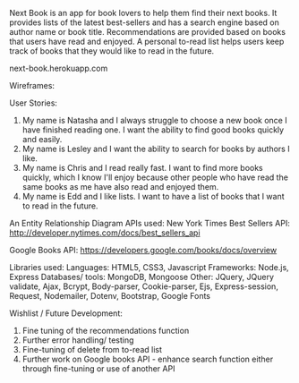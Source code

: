 Next Book is an app for book lovers to help them find their next books. 
It provides lists of the latest best-sellers and has a search engine based on author 
name or book title. Recommendations are provided based on books that users 
have read and enjoyed. A personal to-read list helps users keep track of books
that they would like to read in the future. 

next-book.herokuapp.com

Wireframes:


User Stories:
1. My name is Natasha and I always struggle to choose a new book once I have finished 
reading one. I want the ability to find good books quickly and easily.
2. My name is Lesley and I want the ability to search for books by authors I like.
3. My name is Chris and I read really fast. I want to find more books quickly, 
which I know I'll enjoy because other people who have read the same books as me 
have also read and enjoyed them.
4. My name is Edd and I like lists. I want to have a list of books that I want 
to read in the future.

An Entity Relationship Diagram
APIs used:
New York Times Best Sellers API: 
http://developer.nytimes.com/docs/best_sellers_api

Google Books API:
https://developers.google.com/books/docs/overview

Libraries used:
Languages: HTML5, CSS3, Javascript
Frameworks: Node.js, Express
Databases/ tools: MongoDB, Mongoose
Other: JQuery, JQuery validate, Ajax, Bcrypt, Body-parser, Cookie-parser, Ejs, 
Express-session, Request, Nodemailer, Dotenv, Bootstrap, Google Fonts

Wishlist / Future Development:
1. Fine tuning of the recommendations function
2. Further error handling/ testing
3. Fine-tuning of delete from to-read list
4. Further work on Google books API - enhance search function either through fine-tuning 
or use of another API

